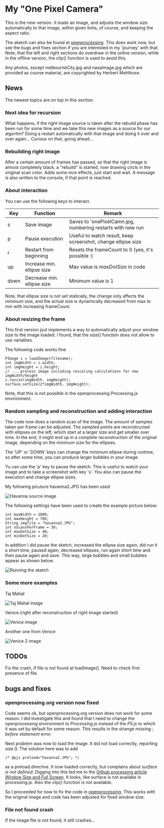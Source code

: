 # My "One Pixel Camera"

This is the new version. It loads an image, and adjusts the window size automatically to that image, within given limts, of course,
and keeping the aspect ratio.

The sketch can also be found at [openprocessing](https://www.openprocessing.org/sketch/430564). This does work now, but see 
the bugs and fixes section if you are interested in my 'journey' with that. Note, that the left and right sections do overdraw
in the online version, while in the offline version, the clip() function is used to avoid this.

Any photos, except melbourneCity.jpg and nasaImage.jpg which are provided as course material, are copyrighted by Herbert Mehlhose.

## News

The newest topics are on top in this section.

### Next idea for recursion

What happens, if the right image source is taken after the rebuild phase has been run for some time and we take
this new images as a source for our algoritm? Doing a restart automatically with that image and doing it over
and over again... Curious on that, going ahead...

### Rebuilding right image

After a certain amount of frames has passed, so that the right image is almost completely black, a "rebuild"
is started, now drawing circls in the original scan color. Adds some nice effects, just start and wait. A message
is also written to the console, if that point is reached.

### About interaction

You can use the following keys to interact.

| Key | Function | Remark     |
|------------------------|-------------|-------------|
| s  | Save image           | Saves to 'onePixelCam*n*.jpg, numbering restarts with new run |
| p  | Pause execution | Useful to watch result, keep screenshot, change ellipse size |
| r  | Restart from beginning | Resets the frameCount to 0 (yes, it's possible :) |
| up  | Increase min. ellipse size | Max value is *maxDotSize* in code |
| down  | Decrease min. ellipse size | Minimum value is 1 |

Note, that ellipse size is not set statically, the change only affects the *minimum* size, and the actual
size is dynamically decreased from max to min with increasing frameCount.

### About resizing the frame

This first version jsut implements a way to automatically adjust your window size to the image loaded. I found, that
the size() function does not allow to use variables. 

The following code works fine
```
PImage i = loadImage(filename);
int imgWidth = i.width;
int imgHeight = i.height;
// ... process image including rescaling calculations for new imgWidth/height
i.resize(imgWidth, imgHeight);
surface.setSize(2*imgWidth, imgHeight);
```

Note, that this is not possible in the openprocessing Processing.js environment.

### Random sampling and reconstruction and adding interaction

The code now does a random scan of the image. The amount of samples taken per frame can be adjusted. The sampled points
are reconstructed with ellipses on the left, which start at a larger size and get smaller over time. In the end, it 
might end up in a complete reconstruction of the original image, depending on the minimum size for the ellipses.

The 'UP' or 'DOWN' keys can change the minimum ellipse during runtime, so after some time, you can produce larger
bubbles in your image.

Yu can use the 'p' key to pause the sketch. This is useful to watch your image and to take a screenshot with key 's'.
You also can pause the execution and change ellipse sizes.

My following picuture havanna2.JPG has been used

![Havanna source image](data/havanna2.JPG)

The following settings have been used to create the example picture below: 
```
int maxWidth = 1800;
int maxHeight = 700;
String imgfile = "havanna2.JPG";
int nScansPerFrame = 30;
int maxDotSize = 40;
int minDotSize = 20;
```
In addition I did pause the sketch, increased the ellipse size again, did run it a short time, paused again, decreased
ellipses, run again short time and then pause again and save. This way, large bubbles and small bubbles appear as shown below.

![Running the sketch](havanna-test-1.jpg)

### Some more examples

Taj Mahal

![Taj Mahal image](example-results/tajmahal-example1.JPG)

Venice (right after reconstruction of right image started)

![Venice image](example-results/venice1-after-beginning-reconstruction.JPG)

Another one from Venice

![Venice 2 image](example-results/venice2-example1.JPG)

## TODOs

Fix the crash, if file is not found at loadImage(). Need to check first presence of file.

## bugs and fixes

### openprocessing.org version now fixed

Code seems ok, but openprocessing.org version does not work for some reason. I did investigate this and found
that I need to change the openprocessing environment to *Processing.js* instead of the *P5.js* to which it was 
set by default for some reason. This results in the strange *missing ; before statement* error.

Next problem was now to load the image. It did not load correctly, reporting size 0. The solution here was to add
```
/* @pjs preload="havanna2.JPG"; */
```
as a preload directive. It now loaded correctly, but complains about *surface is not defined*. Digging into this led
me to the [Github processing article Window Size and Full Screen](https://github.com/processing/processing/wiki/Window-Size-and-Full-Screen).
It looks, like surface is not availabe in processing.js. Also the clip() function is not available.

So I proceeded for now to fix the code in [openprocessing](https://www.openprocessing.org/sketch/430564). This works 
with the original image and code has been adjusted for fixed window size.

### File not found crash

If the image file is not found, it still crashes...  